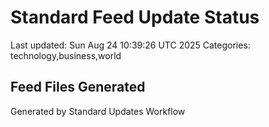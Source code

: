 # Standard Feed Update Status
Last updated: Sun Aug 24 10:39:26 UTC 2025
Categories: technology,business,world

## Feed Files Generated

Generated by Standard Updates Workflow
